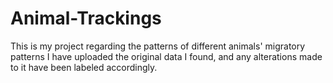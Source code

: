 # Animal-Trackings
This is my project regarding the patterns of different animals' migratory patterns
I have uploaded the original data I found, and any alterations made to it have been labeled accordingly. 
